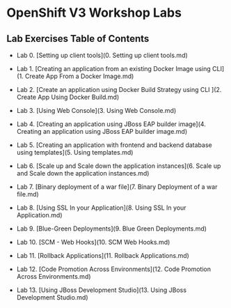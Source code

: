 # OpenShift V3 Workshop Labs

## Lab Exercises Table of Contents
* Lab 0. [Setting up client tools](0. Setting up client tools.md)
* Lab 1. [Creating an application from an existing Docker Image using CLI](1. Create App From a Docker Image.md)
* Lab 2. [Create an application using Docker Build Strategy using CLI ](2. Create App Using Docker Build.md)
* Lab 3. [Using Web Console](3. Using Web Console.md)
* Lab 4. [Creating an application using JBoss EAP builder image](4. Creating an application using JBoss EAP builder image.md)
* Lab 5. [Creating an application with frontend and backend database using templates](5. Using templates.md)

* Lab 6. [Scale up and Scale down the application instances](6. Scale up and Scale down the application instances.md)
* Lab 7. [Binary deployment of a war file](7. Binary Deployment of a war file.md)
* Lab 8. [Using SSL In your Application](8. Using SSL In your Application.md)
* Lab 9. [Blue-Green Deployments](9. Blue Green Deployments.md)
* Lab 10. [SCM - Web Hooks](10. SCM Web Hooks.md)
* Lab 11.  [Rollback Applications](11. Rollback Applications.md)
* Lab 12.  [Code Promotion Across Environments](12. Code Promotion Across Environments.md)
* Lab 13.  [Using JBoss Development Studio](13. Using JBoss Development Studio.md)
